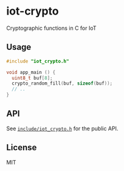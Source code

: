 # iot-crypto

Cryptographic functions in C for IoT

## Usage

```c
#include "iot_crypto.h"

void app_main () {
  uint8_t buf[8];
  crypto_random_fill(buf, sizeof(buf));
  // ..
}
```

## API

See [`include/iot_crypto.h`](include/iot_crypto.h) for the public API.

## License

MIT
